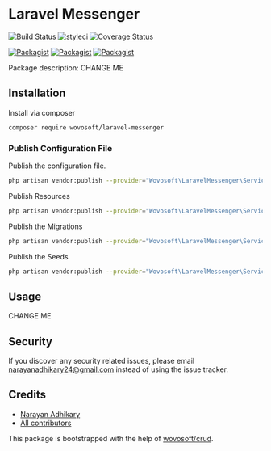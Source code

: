 # Laravel Messenger

[![Build Status](https://travis-ci.org/wovosoft/laravel-messenger.svg?branch=master)](https://travis-ci.org/wovosoft/laravel-messenger)
[![styleci](https://styleci.io/repos/CHANGEME/shield)](https://styleci.io/repos/CHANGEME)
[![Coverage Status](https://coveralls.io/repos/github/wovosoft/laravel-messenger/badge.svg?branch=master)](https://coveralls.io/github/wovosoft/laravel-messenger?branch=master)

[![Packagist](https://img.shields.io/packagist/v/wovosoft/laravel-messenger.svg)](https://packagist.org/packages/wovosoft/laravel-messenger)
[![Packagist](https://poser.pugx.org/wovosoft/laravel-messenger/d/total.svg)](https://packagist.org/packages/wovosoft/laravel-messenger)
[![Packagist](https://img.shields.io/packagist/l/wovosoft/laravel-messenger.svg)](https://packagist.org/packages/wovosoft/laravel-messenger)

Package description: CHANGE ME

## Installation

Install via composer
```bash
composer require wovosoft/laravel-messenger
```

### Publish Configuration File

Publish the configuration file.

```bash
php artisan vendor:publish --provider="Wovosoft\LaravelMessenger\ServiceProvider" --tag="config"
```

Publish Resources

```bash
php artisan vendor:publish --provider="Wovosoft\LaravelMessenger\ServiceProvider" --tag="resources"
```

Publish the Migrations

```bash
php artisan vendor:publish --provider="Wovosoft\LaravelMessenger\ServiceProvider" --tag="migrations"
```

Publish the Seeds

```bash
php artisan vendor:publish --provider="Wovosoft\LaravelMessenger\ServiceProvider" --tag="seeds"
```


## Usage

CHANGE ME

## Security

If you discover any security related issues, please email narayanadhikary24@gmail.com
instead of using the issue tracker.

## Credits

- [Narayan Adhikary](https://github.com/wovosoft/laravel-messenger)
- [All contributors](https://github.com/wovosoft/laravel-messenger/graphs/contributors)

This package is bootstrapped with the help of
[wovosoft/crud](https://github.com/wovosoft/crud).
